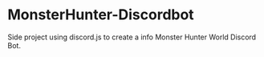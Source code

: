 # MonsterHunter-Discordbot
Side project using discord.js to create a info Monster Hunter World Discord Bot.
